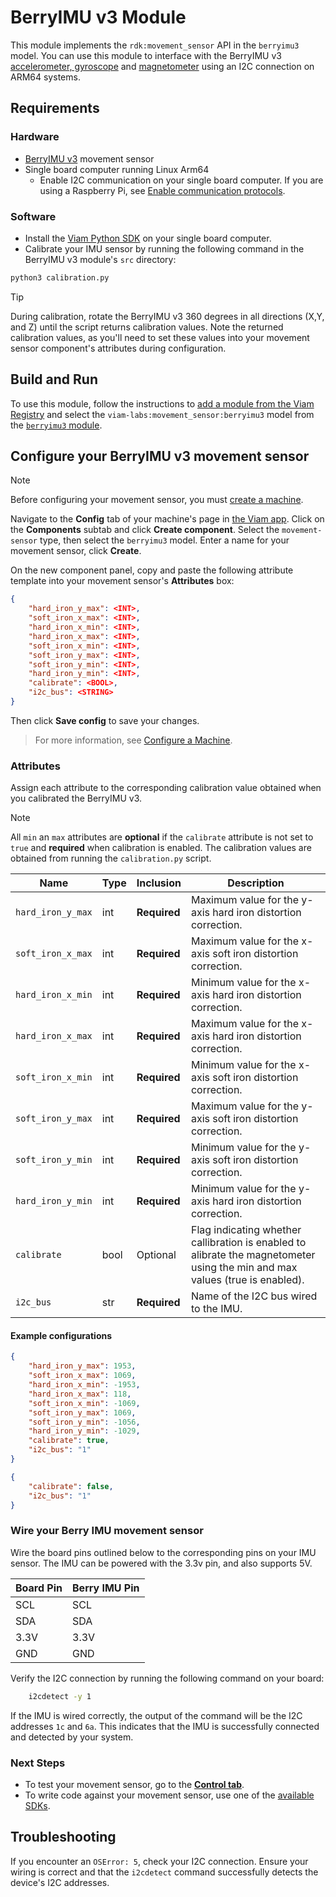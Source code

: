 # BerryIMU v3 Module

This module implements the `rdk:movement_sensor` API in the `berryimu3` model.
You can use this module to interface with the BerryIMU v3 [accelerometer, gyroscope](https://ozzmaker.com/wp-content/uploads/2020/08/lsm6dsl-datasheet.pdf) and [magnetometer](https://ozzmaker.com/wp-content/uploads/2020/08/lis3mdl.pdf) using an I2C connection on ARM64 systems.

## Requirements

### Hardware

- [BerryIMU v3](https://ozzmaker.com/product/berryimu-accelerometer-gyroscope-magnetometer-barometricaltitude-sensor/) movement sensor
- Single board computer running Linux Arm64
    - Enable I2C communication on your single board computer. If you are using a Raspberry Pi, see [Enable communication protocols](https://docs.viam.com/get-started/installation/prepare/rpi-setup/#enable-communication-protocols).

### Software

- Install the [Viam Python SDK](https://docs.viam.com/build/program/#requirements) on your single board computer.
- Calibrate your IMU sensor by running the following command in the BerryIMU v3 module's `src` directory: 

```sh
python3 calibration.py
```

> [!TIP]
> During calibration, rotate the BerryIMU v3 360 degrees in all directions (X,Y, and Z) until the script returns calibration values.
> Note the returned calibration values, as you'll need to set these values into your movement sensor component's attributes during configuration. 

## Build and Run 

To use this module, follow the instructions to [add a module from the Viam Registry](https://docs.viam.com/registry/configure/#add-a-modular-resource-from-the-viam-registry) and select the `viam-labs:movement_sensor:berryimu3` model from the [`berryimu3` module](https://app.viam.com/module/viam-labs/berryimu3).

## Configure your BerryIMU v3 movement sensor

> [!NOTE]
> Before configuring your movement sensor, you must [create a machine](https://docs.viam.com/fleet/machines/#add-a-new-machine).

Navigate to the **Config** tab of your machine's page in [the Viam app](https://app.viam.com/). Click on the **Components** subtab and click **Create component**.
Select the `movement-sensor` type, then select the `berryimu3` model.
Enter a name for your movement sensor, click **Create**.

On the new component panel, copy and paste the following attribute template into your movement sensor's **Attributes** box:

```json
{
    "hard_iron_y_max": <INT>,
    "soft_iron_x_max": <INT>,
    "hard_iron_x_min": <INT>,
    "hard_iron_x_max": <INT>,
    "soft_iron_x_min": <INT>,
    "soft_iron_y_max": <INT>,
    "soft_iron_y_min": <INT>,
    "hard_iron_y_min": <INT>,
    "calibrate": <BOOL>,
    "i2c_bus": <STRING>
}
```

Then click **Save config** to save your changes.

> For more information, see [Configure a Machine](https://docs.viam.com/manage/configuration/).

 
### Attributes

Assign each attribute to the corresponding calibration value obtained when you calibrated the BerryIMU v3.

> [!NOTE]
> All `min` an `max` attributes are **optional** if the `calibrate` attribute is not set to `true` and **required** when calibration is enabled.
> The calibration values are obtained from running the `calibration.py` script.

|    **Name**                  |   **Type**    |  **Inclusion**| **Description** |
| ---------------------------- | ------------- | ------------- | --------------- |
| `hard_iron_y_max` |  int   | **Required**  | Maximum value for the y-axis hard iron distortion correction.|
| `soft_iron_x_max` |  int   | **Required**  | Maximum value for the x-axis soft iron distortion correction.|
| `hard_iron_x_min` |  int   | **Required** | Minimum value for the x-axis hard iron distortion correction.  |
| `hard_iron_x_max` |  int   | **Required** | Maximum value for the x-axis hard iron distortion correction.  |
| `soft_iron_x_min` |  int   | **Required** | Minimum value for the x-axis soft iron distortion correction.  |
| `soft_iron_y_max` |  int   | **Required** | Maximum value for the y-axis soft iron distortion correction.  |
| `soft_iron_y_min` |  int   | **Required** | Minimum value for the y-axis soft iron distortion correction.  |
| `hard_iron_y_min` |  int   | **Required** | Minimum value for the y-axis hard iron distortion correction.  |
| `calibrate` |  bool   | Optional | Flag indicating whether callibration is enabled to alibrate the magnetometer using the min and max values (true is enabled). |
| `i2c_bus` |  str   | **Required** | Name of the I2C bus wired to the IMU. |

#### Example configurations

```json
{
    "hard_iron_y_max": 1953,
    "soft_iron_x_max": 1069,
    "hard_iron_x_min": -1953,
    "hard_iron_x_max": 118,
    "soft_iron_x_min": -1069,
    "soft_iron_y_max": 1069,
    "soft_iron_y_min": -1056,
    "hard_iron_y_min": -1029,
    "calibrate": true,
    "i2c_bus": "1"
}
```

```json
{
    "calibrate": false,
    "i2c_bus": "1"
}
```
###  Wire your Berry IMU movement sensor

Wire the board pins outlined below to the corresponding pins on your IMU sensor. The IMU can be powered with the 3.3v pin, and also supports 5V.

| Board Pin  | Berry IMU Pin |
| ------------- | ------------- |
|      SCL      |      SCL      |
|      SDA      |      SDA      |
|      3.3V     |     3.3V      |
|      GND     |     GND      |

Verify the I2C connection by running the following command on your board:

```sh
    i2cdetect -y 1
```

If the IMU is wired correctly, the output of the command will be the I2C addresses `1c` and `6a`. This indicates that the IMU is successfully connected and detected by your system.

### Next Steps

- To test your movement sensor, go to the [**Control tab**](https://docs.viam.com/manage/fleet/robots/#control).
- To write code against your movement sensor, use one of the [available SDKs](https://docs.viam.com/program/).

## Troubleshooting

If you encounter an `OSError: 5`, check your I2C connection. Ensure your wiring is correct and that the `i2cdetect` command successfully detects the device's I2C addresses.

